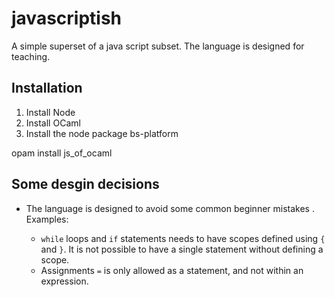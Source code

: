 # javascriptish
A simple superset of a java script subset. The language is designed for teaching.


## Installation

1. Install Node
2. Install OCaml
3. Install the node package bs-platform

opam install js_of_ocaml



## Some desgin decisions

* The language is designed to avoid some common beginner mistakes . Examples:

  - `while` loops and `if` statements needs to have scopes defined using `{` and `}`.
     It is not possible to have a single statement without defining a scope.
  - Assignments `=` is only allowed as a statement, and not within an expression.